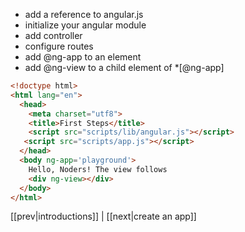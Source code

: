 * add a reference to angular.js
* initialize your angular module
* add controller
* configure routes
* add @ng-app to an element
* add @ng-view to a child element of *[@ng-app]
```html
<!doctype html>
<html lang="en">
  <head>
    <meta charset="utf8">
    <title>First Steps</title>
    <script src="scripts/lib/angular.js"></script>
   <script src="scripts/app.js"></script>
  </head>
  <body ng-app='playground'>
    Hello, Noders! The view follows
    <div ng-view></div>
  </body>
</html>
```
[[prev|introductions]] | [[next|create an app]]